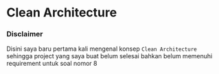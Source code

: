 # Clean Architecture

### Disclaimer
Disini saya baru pertama kali mengenal konsep `Clean Architecture` sehingga project yang saya buat belum selesai bahkan belum memenuhi requirement untuk soal nomor 8
